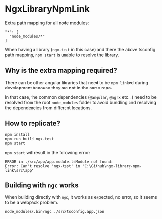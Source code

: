 # NgxLibraryNpmLink

Extra path mapping for all node modules:
```
"*": [
  "node_modules/*"
]
```

When having a library (`ngx-test` in this case) and there the above tsconfig path mapping, `npm start` is unable to resolve the library.

## Why is the extra mapping required?
There can be other angular libraries that need to be `npm link`ed during development because they are not in the same repo.

In that case, the common dependencies (`@angular`, `@ngrx` etc...) need to be resolved from the root `node_modules` folder
to avoid bundling and resolving the dependencies from different locations.

## How to replicate?
```
npm install
npm run build ngx-test
npm start
```

`npm start` will result in the following error:
```
ERROR in ./src/app/app.module.tsModule not found:
Error: Can't resolve 'ngx-test' in 'C:\Github\ngx-library-npm-link\src\app'
```

## Building with `ngc` works
When building directly with `ngc`, it works as expected, no error, so it seems to be a webpack problem.

```
node_modules/.bin/ngc ./src/tsconfig.app.json
```


